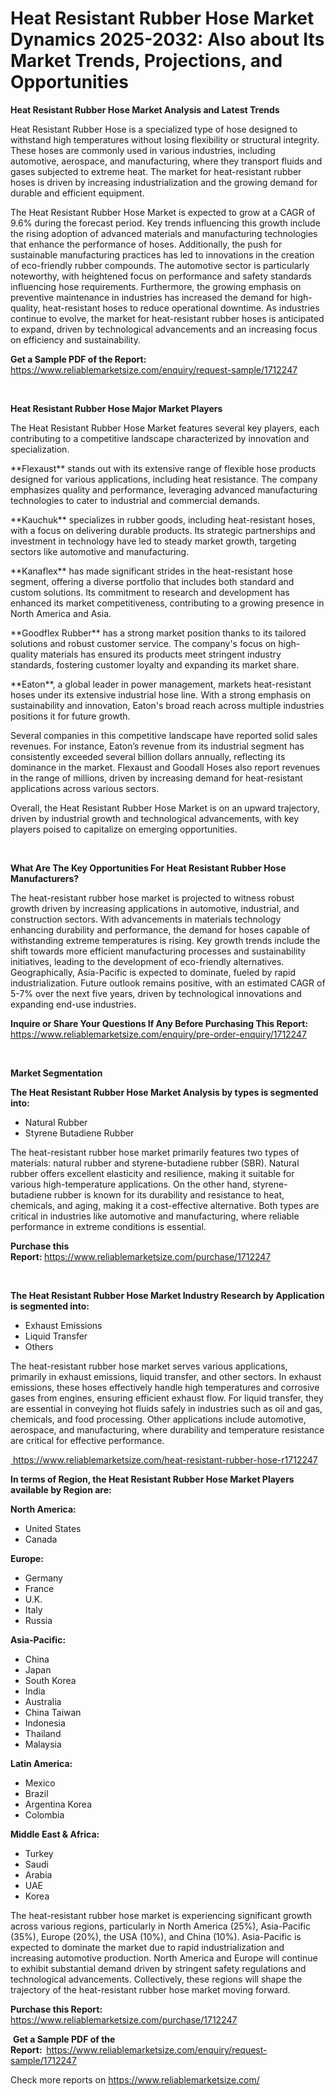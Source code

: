 <p><h1>Heat Resistant Rubber Hose Market Dynamics 2025-2032: Also about Its Market Trends, Projections, and Opportunities</h1></p><p><strong>Heat Resistant Rubber Hose Market Analysis and Latest Trends</strong></p>
<p><p>Heat Resistant Rubber Hose is a specialized type of hose designed to withstand high temperatures without losing flexibility or structural integrity. These hoses are commonly used in various industries, including automotive, aerospace, and manufacturing, where they transport fluids and gases subjected to extreme heat. The market for heat-resistant rubber hoses is driven by increasing industrialization and the growing demand for durable and efficient equipment.</p><p>The Heat Resistant Rubber Hose Market is expected to grow at a CAGR of 9.6% during the forecast period. Key trends influencing this growth include the rising adoption of advanced materials and manufacturing technologies that enhance the performance of hoses. Additionally, the push for sustainable manufacturing practices has led to innovations in the creation of eco-friendly rubber compounds. The automotive sector is particularly noteworthy, with heightened focus on performance and safety standards influencing hose requirements. Furthermore, the growing emphasis on preventive maintenance in industries has increased the demand for high-quality, heat-resistant hoses to reduce operational downtime. As industries continue to evolve, the market for heat-resistant rubber hoses is anticipated to expand, driven by technological advancements and an increasing focus on efficiency and sustainability.</p></p>
<p><strong>Get a Sample PDF of the Report:&nbsp;</strong> <a href="https://www.reliablemarketsize.com/enquiry/request-sample/1712247?utm_campaign=1103&utm_medium=2&utm_source=Github&utm_content=ia&utm_term=31012025&utm_id=heat-resistant-rubber-hose">https://www.reliablemarketsize.com/enquiry/request-sample/1712247</a></p>
<p>&nbsp;</p>
<p><strong>Heat Resistant Rubber Hose Major Market Players</strong></p>
<p><p>The Heat Resistant Rubber Hose Market features several key players, each contributing to a competitive landscape characterized by innovation and specialization. </p><p>**Flexaust** stands out with its extensive range of flexible hose products designed for various applications, including heat resistance. The company emphasizes quality and performance, leveraging advanced manufacturing technologies to cater to industrial and commercial demands.</p><p>**Kauchuk** specializes in rubber goods, including heat-resistant hoses, with a focus on delivering durable products. Its strategic partnerships and investment in technology have led to steady market growth, targeting sectors like automotive and manufacturing.</p><p>**Kanaflex** has made significant strides in the heat-resistant hose segment, offering a diverse portfolio that includes both standard and custom solutions. Its commitment to research and development has enhanced its market competitiveness, contributing to a growing presence in North America and Asia.</p><p>**Goodflex Rubber** has a strong market position thanks to its tailored solutions and robust customer service. The company's focus on high-quality materials has ensured its products meet stringent industry standards, fostering customer loyalty and expanding its market share.</p><p>**Eaton**, a global leader in power management, markets heat-resistant hoses under its extensive industrial hose line. With a strong emphasis on sustainability and innovation, Eaton's broad reach across multiple industries positions it for future growth.</p><p>Several companies in this competitive landscape have reported solid sales revenues. For instance, Eaton’s revenue from its industrial segment has consistently exceeded several billion dollars annually, reflecting its dominance in the market. Flexaust and Goodall Hoses also report revenues in the range of millions, driven by increasing demand for heat-resistant applications across various sectors.</p><p>Overall, the Heat Resistant Rubber Hose Market is on an upward trajectory, driven by industrial growth and technological advancements, with key players poised to capitalize on emerging opportunities.</p></p>
<p>&nbsp;</p>
<p><strong>What Are The Key Opportunities For Heat Resistant Rubber Hose Manufacturers?</strong></p>
<p><p>The heat-resistant rubber hose market is projected to witness robust growth driven by increasing applications in automotive, industrial, and construction sectors. With advancements in materials technology enhancing durability and performance, the demand for hoses capable of withstanding extreme temperatures is rising. Key growth trends include the shift towards more efficient manufacturing processes and sustainability initiatives, leading to the development of eco-friendly alternatives. Geographically, Asia-Pacific is expected to dominate, fueled by rapid industrialization. Future outlook remains positive, with an estimated CAGR of 5-7% over the next five years, driven by technological innovations and expanding end-use industries.</p></p>
<p><strong>Inquire or Share Your Questions If Any Before Purchasing This Report:</strong> <a href="https://www.reliablemarketsize.com/enquiry/pre-order-enquiry/1712247?utm_campaign=1103&utm_medium=2&utm_source=Github&utm_content=ia&utm_term=31012025&utm_id=heat-resistant-rubber-hose">https://www.reliablemarketsize.com/enquiry/pre-order-enquiry/1712247</a></p>
<p>&nbsp;</p>
<p><strong>Market Segmentation</strong></p>
<p><strong>The Heat Resistant Rubber Hose Market Analysis by types is segmented into:</strong></p>
<p><ul><li>Natural Rubber</li><li>Styrene Butadiene Rubber</li></ul></p>
<p><p>The heat-resistant rubber hose market primarily features two types of materials: natural rubber and styrene-butadiene rubber (SBR). Natural rubber offers excellent elasticity and resilience, making it suitable for various high-temperature applications. On the other hand, styrene-butadiene rubber is known for its durability and resistance to heat, chemicals, and aging, making it a cost-effective alternative. Both types are critical in industries like automotive and manufacturing, where reliable performance in extreme conditions is essential.</p></p>
<p><strong>Purchase this Report:&nbsp;</strong><a href="https://www.reliablemarketsize.com/purchase/1712247?utm_campaign=1103&utm_medium=2&utm_source=Github&utm_content=ia&utm_term=31012025&utm_id=heat-resistant-rubber-hose">https://www.reliablemarketsize.com/purchase/1712247</a></p>
<p>&nbsp;</p>
<p><strong>The Heat Resistant Rubber Hose Market Industry Research by Application is segmented into:</strong></p>
<p><ul><li>Exhaust Emissions</li><li>Liquid Transfer</li><li>Others</li></ul></p>
<p><p>The heat-resistant rubber hose market serves various applications, primarily in exhaust emissions, liquid transfer, and other sectors. In exhaust emissions, these hoses effectively handle high temperatures and corrosive gases from engines, ensuring efficient exhaust flow. For liquid transfer, they are essential in conveying hot fluids safely in industries such as oil and gas, chemicals, and food processing. Other applications include automotive, aerospace, and manufacturing, where durability and temperature resistance are critical for effective performance.</p></p>
<p><a href="https://www.reliablemarketsize.com/heat-resistant-rubber-hose-r1712247?utm_campaign=1103&utm_medium=2&utm_source=Github&utm_content=ia&utm_term=31012025&utm_id=heat-resistant-rubber-hose">&nbsp;https://www.reliablemarketsize.com/heat-resistant-rubber-hose-r1712247</a></p>
<p><strong>In terms of Region, the Heat Resistant Rubber Hose Market Players available by Region are:</strong></p>
<p>
    <p> <strong> North America: </strong>
        <ul>
            <li>United States</li>
            <li>Canada</li>
        </ul>
        </p> 
    <p> <strong> Europe: </strong>
        <ul>
            <li>Germany</li>
            <li>France</li>
            <li>U.K.</li>
            <li>Italy</li>
            <li>Russia</li>
        </ul>
        </p> 
    <p> <strong> Asia-Pacific: </strong>
        <ul>
            <li>China</li>
            <li>Japan</li>
            <li>South Korea</li>
            <li>India</li>
            <li>Australia</li>
            <li>China Taiwan</li>
            <li>Indonesia</li>
            <li>Thailand</li>
            <li>Malaysia</li>
        </ul>
        </p> 
    <p> <strong> Latin America: </strong>
        <ul>
            <li>Mexico</li>
            <li>Brazil</li>
            <li>Argentina Korea</li>
            <li>Colombia</li>
        </ul>
        </p> 
    <p> <strong> Middle East & Africa: </strong>
        <ul>
            <li>Turkey</li>
            <li>Saudi</li>
            <li>Arabia</li>
            <li>UAE</li>
            <li>Korea</li>
        </ul>
    </p>
    </p>
<p><p>The heat-resistant rubber hose market is experiencing significant growth across various regions, particularly in North America (25%), Asia-Pacific (35%), Europe (20%), the USA (10%), and China (10%). Asia-Pacific is expected to dominate the market due to rapid industrialization and increasing automotive production. North America and Europe will continue to exhibit substantial demand driven by stringent safety regulations and technological advancements. Collectively, these regions will shape the trajectory of the heat-resistant rubber hose market moving forward.</p></p>
<p><strong>Purchase this Report: </strong><a href="https://www.reliablemarketsize.com/purchase/1712247?utm_campaign=1103&utm_medium=2&utm_source=Github&utm_content=ia&utm_term=31012025&utm_id=heat-resistant-rubber-hose">https://www.reliablemarketsize.com/purchase/1712247</a></p>
<p>&nbsp;<strong>Get a Sample PDF of the Report:&nbsp;&nbsp;</strong><a href="https://www.reliablemarketsize.com/enquiry/request-sample/1712247?utm_campaign=1103&utm_medium=2&utm_source=Github&utm_content=ia&utm_term=31012025&utm_id=heat-resistant-rubber-hose">https://www.reliablemarketsize.com/enquiry/request-sample/1712247</a></p>
<p><strong></strong></p>
<p>Check more reports on <a href="https://www.reliablemarketsize.com/?utm_campaign=1103&utm_medium=2&utm_source=Github&utm_content=ia&utm_term=31012025&utm_id=heat-resistant-rubber-hose">https://www.reliablemarketsize.com/</a></p>